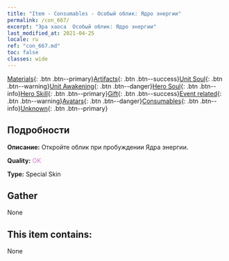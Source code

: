 ```yaml
---
title: "Item - Consumables - Особый облик: Ядро энергии"
permalink: /con_667/
excerpt: "Эра хаоса  Особый облик: Ядро энергии"
last_modified_at: 2021-04-25
locale: ru
ref: "con_667.md"
toc: false
classes: wide
---
```

 [Materials](/ItemsRU/){: .btn .btn--primary}[Artifacts](/ItemsRU/Artifacts/){: .btn .btn--success}[Unit Soul](/ItemsRU/UnitSoul/){: .btn .btn--warning}[Unit Awakening](/ItemsRU/UnitAwakening/){: .btn .btn--danger}[Hero Soul](/ItemsRU/HeroSoul/){: .btn .btn--info}[Hero Skill](/ItemsRU/HeroSkill/){: .btn .btn--primary}[Gift](/ItemsRU/Gift/){: .btn .btn--success}[Event related](/ItemsRU/Events/){: .btn .btn--warning}[Avatars](/ItemsRU/Avatars/){: .btn .btn--danger}[Consumables](/ItemsRU/Consumables/){: .btn .btn--info}[Unknown](/ItemsRU/Unknown/){: .btn .btn--primary}

## Подробности
 **Описание:** Откройте облик при пробуждении Ядра энергии.

 **Quality:** <span style="color: #DA70D6">OK</span>

 **Type:** Special Skin

## Gather

  None

## This item contains:

  None

